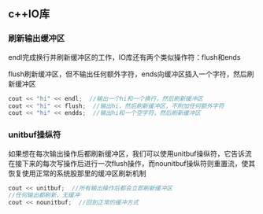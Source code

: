 ## c++IO库

### 刷新输出缓冲区

endl完成换行并刷新缓冲区的工作，IO库还有两个类似操作符：flush和ends

flush刷新缓冲区，但不输出任何额外字符，ends向缓冲区插入一个字符，然后刷新缓冲区

```c++
cout << "hi" << endl;  //输出一个hi和一个换行，然后刷新缓冲区
cout << "hi" << flush;  //输出hi，然后刷新缓冲区，不附加任何额外字符
cout << "hi" << endds;  //输出hi和一个空字符，然后刷新缓冲区

```



### unitbuf操纵符

如果想在每次输出操作后都刷新缓冲区，我们可以使用unitbuf操纵符，它告诉流在接下来的每次写操作后进行一次flush操作，而nounitbuf操纵符则重置流，使其恢复使用正常的系统股那里的缓冲区刷新机制

```c++
cout << unitbuf;  //所有输出操作后都会立即刷新缓冲区
//任何输出都刷新，无缓冲
cout << nounitbuf;  //回到正常的缓冲方式

```

